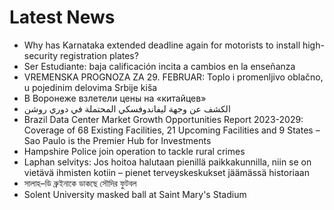 # Latest News
-  Why has Karnataka extended deadline again for motorists to install high-security registration plates?
-  Ser Estudiante: baja calificación incita a cambios en la enseñanza
-  VREMENSKA PROGNOZA ZA 29. FEBRUAR: Toplo i promenljivo oblačno, u pojedinim delovima Srbije kiša
-  В Воронеже взлетели цены на «китайцев»
-  الكشف عن وجهة ليفاندوفسكي المحتملة في دوري روشن
-  Brazil Data Center Market Growth Opportunities Report 2023-2029: Coverage of 68 Existing Facilities, 21 Upcoming Facilities and 9 States – Sao Paulo is the Premier Hub for Investments
-  Hampshire Police join operation to tackle rural crimes
-  Laphan selvitys: Jos hoitoa halutaan pienillä paikkakunnilla, niin se on vietävä ihmisten kotiin – pienet terveyskeskukset jäämässä historiaan
-  সালাহ–ডি ব্রুইনাকে ডাকছে সৌদির ফুটবল
-  Solent University masked ball at Saint Mary's Stadium
